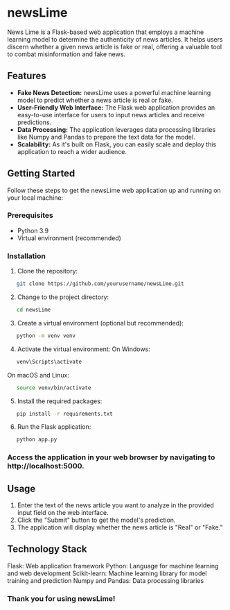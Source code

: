 # newsLime

News Lime is a Flask-based web application that employs a machine learning model to determine the authenticity of news articles. It helps users discern whether a given news article is fake or real, offering a valuable tool to combat misinformation and fake news.

## Features

- **Fake News Detection:** newsLime uses a powerful machine learning model to predict whether a news article is real or fake.
- **User-Friendly Web Interface:** The Flask web application provides an easy-to-use interface for users to input news articles and receive predictions.
- **Data Processing:** The application leverages data processing libraries like Numpy and Pandas to prepare the text data for the model.
- **Scalability:** As it's built on Flask, you can easily scale and deploy this application to reach a wider audience.

## Getting Started

Follow these steps to get the newsLime web application up and running on your local machine:

### Prerequisites

- Python 3.9
- Virtual environment (recommended)

### Installation

1. Clone the repository:
```bash
   git clone https://github.com/yourusername/newsLime.git
```
2. Change to the project directory:
```bash
   cd newsLime
```
3. Create a virtual environment (optional but recommended):
```bash
   python -m venv venv
```
4. Activate the virtual environment:
On Windows:
```bash
   venv\Scripts\activate
```
On macOS and Linux:
```bash
   source venv/bin/activate
```
5. Install the required packages:
```bash
   pip install -r requirements.txt
```
6. Run the Flask application:
```bash
   python app.py
```
### Access the application in your web browser by navigating to http://localhost:5000.

## Usage
1. Enter the text of the news article you want to analyze in the provided input field on the web interface.
2. Click the "Submit" button to get the model's prediction.
3. The application will display whether the news article is "Real" or "Fake."
   
## Technology Stack
Flask: Web application framework
Python: Language for machine learning and web development
Scikit-learn: Machine learning library for model training and prediction
Numpy and Pandas: Data processing libraries

### Thank you for using newsLime!
